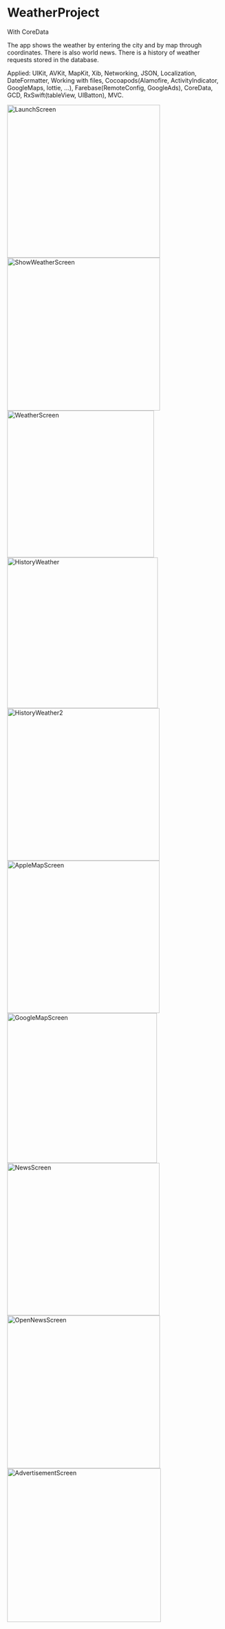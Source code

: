 # WeatherProject
With CoreData

The app shows the weather by entering the city and by map through coordinates. 
There is also world news. There is a history of weather requests stored in the database.

Applied: UIKit, AVKit, MapKit, Xib, Networking, JSON, Localization, DateFormatter, 
Working with files, Cocoapods(Alamofire, ActivityIndicator, GoogleMaps, lottie, ...), 
Farebase(RemoteConfig, GoogleAds), CoreData, GCD, RxSwift(tableView, UIBatton), MVC.

<img width="355" alt="LaunchScreen" src="https://user-images.githubusercontent.com/105222842/172442864-45cd18ed-8da6-43bd-a7ab-8212e93fda3a.png">
<img width="355" alt="ShowWeatherScreen" src="https://user-images.githubusercontent.com/105222842/172442894-65a99f94-42ce-4d8d-b28a-8574db1164e9.png">
<img width="341" alt="WeatherScreen" src="https://user-images.githubusercontent.com/105222842/172442908-28ab70ba-51d8-458d-a07a-de9851f3e0e8.png">
<img width="350" alt="HistoryWeather" src="https://user-images.githubusercontent.com/105222842/172442841-fd984900-6f38-4469-b554-4fb6aa54fd77.png">
<img width="354" alt="HistoryWeather2" src="https://user-images.githubusercontent.com/105222842/172442853-07996623-d7f9-416d-866b-360d2c4c381d.png">
<img width="354" alt="AppleMapScreen" src="https://user-images.githubusercontent.com/105222842/172442825-1e72f8fb-c2b2-4724-a8fc-dbb391bfcea6.png">
<img width="348" alt="GoogleMapScreen" src="https://user-images.githubusercontent.com/105222842/172442835-01a86351-1614-443e-b5fe-8b594ccc6405.png">
<img width="354" alt="NewsScreen" src="https://user-images.githubusercontent.com/105222842/172442870-afb87be1-e5ba-4fcf-a5c6-ff8492d446f5.png">
<img width="355" alt="OpenNewsScreen" src="https://user-images.githubusercontent.com/105222842/172442885-32b08c3c-a59b-4201-867e-d899a12d93dc.png">
<img width="357" alt="AdvertisementScreen" src="https://user-images.githubusercontent.com/105222842/172442813-a2469ddb-4882-480c-8ed8-8f78e295e938.png">



